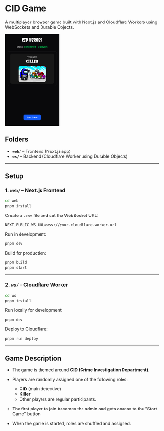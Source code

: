 # CID Game

A multiplayer browser game built with Next.js and Cloudflare Workers using WebSockets and Durable Objects.

<img src="/assets/preview.jpeg" alt="Preview" style="height:300px;">


## Folders

- **`web/`** – Frontend (Next.js app)
- **`ws/`** – Backend (Cloudflare Worker using Durable Objects)

---

## Setup

### 1. `web/` – Next.js Frontend

```bash
cd web
pnpm install
````

Create a `.env` file and set the WebSocket URL:

```
NEXT_PUBLIC_WS_URL=wss://your-cloudflare-worker-url
```

Run in development:

```bash
pnpm dev
```

Build for production:

```bash
pnpm build
pnpm start
```

---

### 2. `ws/` – Cloudflare Worker

```bash
cd ws
pnpm install
```

Run locally for development:

```bash
pnpm dev
```

Deploy to Cloudflare:

```bash
pnpm run deploy
```

---

## Game Description

* The game is themed around **CID (Crime Investigation Department)**.
* Players are randomly assigned one of the following roles:

  * **CID** (main detective)
  * **Killer**
  * Other players are regular participants.


* The first player to join becomes the admin and gets access to the "Start Game" button.
* When the game is started, roles are shuffled and assigned.
